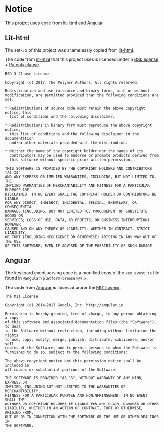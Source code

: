 # Notice

This project uses code from [lit-html][lit-html] and [Angular][angular]

## Lit-html

The set-up of this project was shamelessly copied from [lit-html][lit-html].

The code from [lit-html][lit-html] that this project uses is licensed under a
[BSD license](https://github.com/PolymerLabs/lit-html/blob/master/LICENSE) +
[Patents clause](http://polymer.github.io/PATENTS.txt).

```
BSD 3-Clause License

Copyright (c) 2017, The Polymer Authors. All rights reserved.

Redistribution and use in source and binary forms, with or without
modification, are permitted provided that the following conditions are met:

* Redistributions of source code must retain the above copyright notice, this
  list of conditions and the following disclaimer.

* Redistributions in binary form must reproduce the above copyright notice,
  this list of conditions and the following disclaimer in the documentation
  and/or other materials provided with the distribution.

* Neither the name of the copyright holder nor the names of its
  contributors may be used to endorse or promote products derived from
  this software without specific prior written permission.

THIS SOFTWARE IS PROVIDED BY THE COPYRIGHT HOLDERS AND CONTRIBUTORS "AS IS"
AND ANY EXPRESS OR IMPLIED WARRANTIES, INCLUDING, BUT NOT LIMITED TO, THE
IMPLIED WARRANTIES OF MERCHANTABILITY AND FITNESS FOR A PARTICULAR PURPOSE ARE
DISCLAIMED. IN NO EVENT SHALL THE COPYRIGHT HOLDER OR CONTRIBUTORS BE LIABLE
FOR ANY DIRECT, INDIRECT, INCIDENTAL, SPECIAL, EXEMPLARY, OR CONSEQUENTIAL
DAMAGES (INCLUDING, BUT NOT LIMITED TO, PROCUREMENT OF SUBSTITUTE GOODS OR
SERVICES; LOSS OF USE, DATA, OR PROFITS; OR BUSINESS INTERRUPTION) HOWEVER
CAUSED AND ON ANY THEORY OF LIABILITY, WHETHER IN CONTRACT, STRICT LIABILITY,
OR TORT (INCLUDING NEGLIGENCE OR OTHERWISE) ARISING IN ANY WAY OUT OF THE USE
OF THIS SOFTWARE, EVEN IF ADVISED OF THE POSSIBILITY OF SUCH DAMAGE.
```

## Angular

The keyboard event parsing code is a modified copy of the `key_event.ts` file found in `@angular/platform-browser@4.x`.

The code from [Angular][angular] is licensed under the [MIT license](https://angular.io/license).

```
The MIT License

Copyright (c) 2014-2017 Google, Inc. http://angular.io

Permission is hereby granted, free of charge, to any person obtaining a copy
of this software and associated documentation files (the "Software"), to deal
in the Software without restriction, including without limitation the rights
to use, copy, modify, merge, publish, distribute, sublicense, and/or sell
copies of the Software, and to permit persons to whom the Software is
furnished to do so, subject to the following conditions:

The above copyright notice and this permission notice shall be included in
all copies or substantial portions of the Software.

THE SOFTWARE IS PROVIDED "AS IS", WITHOUT WARRANTY OF ANY KIND, EXPRESS OR
IMPLIED, INCLUDING BUT NOT LIMITED TO THE WARRANTIES OF MERCHANTABILITY,
FITNESS FOR A PARTICULAR PURPOSE AND NONINFRINGEMENT. IN NO EVENT SHALL THE
AUTHORS OR COPYRIGHT HOLDERS BE LIABLE FOR ANY CLAIM, DAMAGES OR OTHER
LIABILITY, WHETHER IN AN ACTION OF CONTRACT, TORT OR OTHERWISE, ARISING FROM,
OUT OF OR IN CONNECTION WITH THE SOFTWARE OR THE USE OR OTHER DEALINGS IN
THE SOFTWARE.
```

[lit-html]: https://github.com/PolymerLabs/lit-html
[angular]: https://github.com/angular/angular